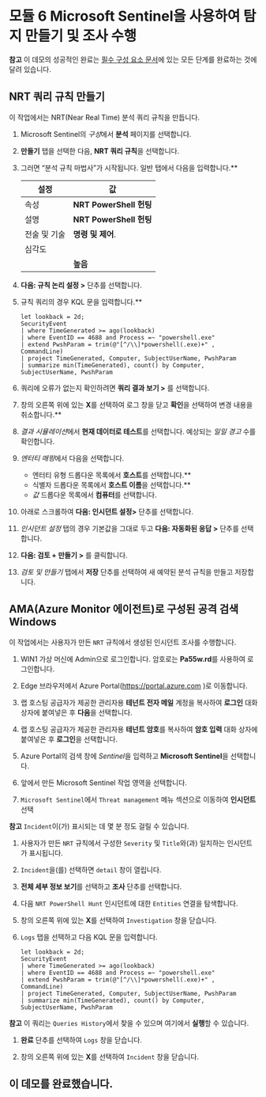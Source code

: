 # 모듈 6 Microsoft Sentinel을 사용하여 탐지 만들기 및 조사 수행

**참고** 이 데모의 성공적인 완료는 [필수 구성 요소 문서](00-prerequisites.md)에 있는 모든 단계를 완료하는 것에 달려 있습니다. 

## NRT 쿼리 규칙 만들기

이 작업에서는 NRT(Near Real Time) 분석 쿼리 규칙을 만듭니다.

1. Microsoft Sentinel의 *구성*에서 **분석** 페이지를 선택합니다.

1. **만들기** 탭을 선택한 다음, **NRT 쿼리 규칙**을 선택합니다.

1. 그러면 “분석 규칙 마법사”가 시작됩니다. 일반 탭에서 다음을 입력합니다.**

    |설정|값|
    |---|---|
    |속성|**NRT PowerShell 헌팅**|
    |설명|**NRT PowerShell 헌팅**|
    |전술 및 기술|**명령 및 제어**.|
    |심각도
          |**높음**|

1. **다음: 규칙 논리 설정 >** 단추를 선택합니다. 

1. 규칙 쿼리의 경우 KQL 문을 입력합니다.**

    ```KQL
    let lookback = 2d; 
    SecurityEvent 
    | where TimeGenerated >= ago(lookback) 
    | where EventID == 4688 and Process =~ "powershell.exe"
    | extend PwshParam = trim(@"[^/\\]*powershell(.exe)+" , CommandLine) 
    | project TimeGenerated, Computer, SubjectUserName, PwshParam 
    | summarize min(TimeGenerated), count() by Computer, SubjectUserName, PwshParam
    ```

1. 쿼리에 오류가 없는지 확인하려면 **쿼리 결과 보기 >** 를 선택합니다.

1. 창의 오른쪽 위에 있는 **X**를 선택하여 로그 창을 닫고 **확인**을 선택하여 변경 내용을 취소합니다.** 

1. *결과 시뮬레이션*에서 **현재 데이터로 테스트**를 선택합니다. 예상되는 *일일 경고* 수를 확인합니다.

1. *엔터티 매핑*에서 다음을 선택합니다.

    - 엔터티 유형 드롭다운 목록에서 **호스트**를 선택합니다.**
    - 식별자 드롭다운 목록에서 **호스트 이름**을 선택합니다.**
    - *값* 드롭다운 목록에서 **컴퓨터**를 선택합니다.

1. 아래로 스크롤하여 **다음: 인시던트 설정>** 단추를 선택합니다.

1. *인시던트 설정* 탭의 경우 기본값을 그대로 두고 **다음: 자동화된 응답 >** 단추를 선택합니다.

1. **다음: 검토 + 만들기 >** 를 클릭합니다.

1. *검토 및 만들기* 탭에서 **저장** 단추를 선택하여 새 예약된 분석 규칙을 만들고 저장합니다.

## AMA(Azure Monitor 에이전트)로 구성된 공격 검색 Windows

이 작업에서는 사용자가 만든 `NRT` 규칙에서 생성된 인시던트 조사를 수행합니다.

1. WIN1 가상 머신에 Admin으로 로그인합니다. 암호로는 **Pa55w.rd**를 사용하여 로그인합니다.  

1. Edge 브라우저에서 Azure Portal(https://portal.azure.com )로 이동합니다.

1. 랩 호스팅 공급자가 제공한 관리자용 **테넌트 전자 메일** 계정을 복사하여 **로그인** 대화 상자에 붙여넣은 후 **다음**을 선택합니다.

1. 랩 호스팅 공급자가 제공한 관리자용 **테넌트 암호**를 복사하여 **암호 입력** 대화 상자에 붙여넣은 후 **로그인**을 선택합니다.

1. Azure Portal의 검색 창에 *Sentinel*을 입력하고 **Microsoft Sentinel**을 선택합니다.

1. 앞에서 만든 Microsoft Sentinel 작업 영역을 선택합니다.

1. `Microsoft Sentinel`에서 `Threat management` 메뉴 섹션으로 이동하여 **인시던트** 선택

**참고** `Incident`이(가) 표시되는 데 몇 분 정도 걸릴 수 있습니다.

1. 사용자가 만든 `NRT` 규칙에서 구성한 `Severity` 및 `Title`와(과) 일치하는 인시던트가 표시됩니다.

1. `Incident`을(를) 선택하면 `detail` 창이 열립니다.

1. **전체 세부 정보 보기**를 선택하고 **조사** 단추를 선택합니다.

1. 다음 `NRT PowerShell Hunt` 인시던트에 대한 `Entities` 연결을 탐색합니다.

1. 창의 오른쪽 위에 있는 **X**를 선택하여 `Investigation` 창을 닫습니다.

1. `Logs` 탭을 선택하고 다음 KQL 문을 입력합니다.

    ```KQL
    let lookback = 2d; 
    SecurityEvent 
    | where TimeGenerated >= ago(lookback) 
    | where EventID == 4688 and Process =~ "powershell.exe"
    | extend PwshParam = trim(@"[^/\\]*powershell(.exe)+" , CommandLine) 
    | project TimeGenerated, Computer, SubjectUserName, PwshParam 
    | summarize min(TimeGenerated), count() by Computer, SubjectUserName, PwshParam
    ```

**참고** 이 쿼리는 `Queries History`에서 찾을 수 있으며 여기에서 **실행**할 수 있습니다.

1. **완료** 단추를 선택하여 `Logs` 창을 닫습니다.

1. 창의 오른쪽 위에 있는 **X**를 선택하여 `Incident` 창을 닫습니다.

## 이 데모를 완료했습니다.
